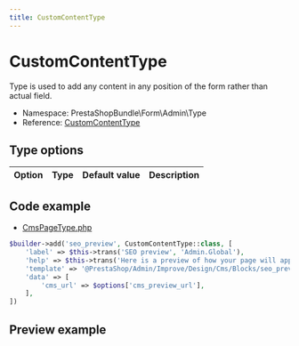 ```yaml
---
title: CustomContentType
---
```


# CustomContentType

Type is used to add any content in any position of the form rather than actual field.

- Namespace: PrestaShopBundle\Form\Admin\Type
- Reference: [CustomContentType](https://github.com/PrestaShop/PrestaShop/blob/8.0.x/src/PrestaShopBundle/Form/Admin/Type/CustomContentType.php)

## Type options

| Option       | Type   | Default value                     | Description                                                                               |
| :----------- | :----- | :-------------------------------- | :---------------------------------------------------------------------------------------- |

## Code example

- [CmsPageType.php](https://github.com/PrestaShop/PrestaShop/blob/8.0.x/src/PrestaShopBundle/Form/Admin/Improve/Design/Pages/CmsPageType.php#L142-L149)

```php
$builder->add('seo_preview', CustomContentType::class, [
    'label' => $this->trans('SEO preview', 'Admin.Global'),
    'help' => $this->trans('Here is a preview of how your page will appear in search engine results.', 'Admin.Global'),
    'template' => '@PrestaShop/Admin/Improve/Design/Cms/Blocks/seo_preview.html.twig',
    'data' => [
        'cms_url' => $options['cms_preview_url'],
    ],
])
```

## Preview example

